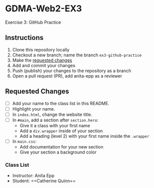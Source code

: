 # GDMA-Web2-EX3
Exercise 3: GitHub Practice

## Instructions
1. Clone this repository locally
2. Checkout a new branch; name the branch `ex3-github-practice`
3. Make the [requested changes](#requested-changes)
4. Add and commit your changes
5. Push (publish) your changes to the repository as a branch
6. Open a pull request (PR), add anita-epp as a reviewer

## Requested Changes
- [ ] Add your name to the class list in this README.
- [ ] Highlight your name.
- [ ] In `index.html`, change the website title.
- [ ] In `#main`, add a section after `section.hero`:
   - Give it a class with your first name
   - Add a `div.wrapper` inside of your section
   - Add a heading (level 2) with your first name inside the `.wrapper`
- [ ] In `main.css`:
   - Add documentation for your new section
   - Give your section a background color

### Class List
- Instructor: Anita Epp
- Student: ==Catherine Quinn==
